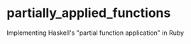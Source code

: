 partially_applied_functions
===========================

Implementing Haskell's "partial function application" in Ruby

